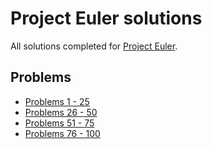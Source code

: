 # Project Euler solutions
All solutions completed for [Project Euler](https://projecteuler.net/).

## Problems
- [Problems 1 - 25](src/problems_1-25)
- [Problems 26 - 50](src/problems_26-50)
- [Problems 51 - 75](src/problems_51-75)
- [Problems 76 - 100](src/problems_76-100)